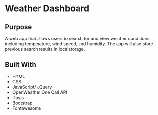 # Weather Dashboard</a>

## Purpose
A web app that allows users to search for and view weather conditions including temperature, wind speed, and humidity.  The app will also store previous search results in localstorage.

## Built With
* HTML 
* CSS 
* JavaScript/ JQuery
* OpenWeather One Call API
* Dayjs
* Bootstrap 
* Fontawesome 